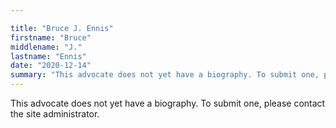 ```yaml
---

title: "Bruce J. Ennis"
firstname: "Bruce"
middlename: "J."
lastname: "Ennis"
date: "2020-12-14"
summary: "This advocate does not yet have a biography. To submit one, please contact the site administrator."
---
```

This advocate does not yet have a biography. To submit one, please contact the site administrator.

